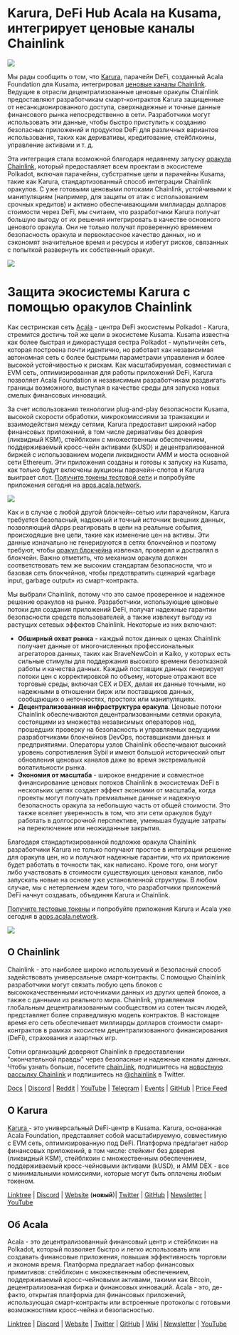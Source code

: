 # Karura, DeFi Hub Acala на Kusama, интегрирует ценовые каналы Chainlink

![](https://miro.medium.com/max/3200/0*dLjToIk5T5F_dSSc)

Мы рады сообщить о том, что [Karura](https://acala.network/karura), парачейн DeFi, созданный Acala Foundation для Kusama, интегрировал [ценовые каналы Chainlink](https://data.chain.link/). Ведущие в отрасли децентрализованные ценовые оракулы Chainlink предоставляют разработчикам смарт-контрактов Karura защищенные от несанкционированного доступа, сверхнадежные и точные данные финансового рынка непосредственно в сети. Разработчики могут использовать эти данные, чтобы быстро приступить к созданию безопасных приложений и продуктов DeFi для различных вариантов использования, таких как деривативы, кредитование, стейблкоины, управление активами и т. д.

Эта интеграция стала возможной благодаря недавнему запуску [оракула Chainlink](https://polkadot.network/chainlink-makes-oracle-pallet-available-to-all-substrate-polkadot-and-kusama-chains-2/), который предоставляет всем проектам в экосистеме Polkadot, включая парачейны, субстратные цепи и парачейны Kusama, такие как Karura, стандартизованный способ интеграции Chainlink оракулов. С уже готовыми ценовыми потоками Chainlink, устойчивыми к манипуляциям (например, для защиты от атак с использованием срочных кредитов) и активно обеспечивающими миллиарды долларов стоимости через DeFi, мы считаем, что разработчики Karura получат большую выгоду от их решения интегрировать в качестве основного ценового оракула. Они не только получат проверенную временем безопасность оракула и первоклассное качество данных, но и сэкономят значительное время и ресурсы и избегут рисков, связанных с попыткой развернуть их собственный оракул.

![](https://miro.medium.com/max/3200/0*ePOoL-jngB4LHFHH)

# Защита экосистемы Karura с помощью оракулов Chainlink

Как сестринская сеть [Acala](https://acala.network/) - центра DeFi экосистемы Polkadot - Karura, стремится достичь той же цели в экосистеме Kusama. Kusama известна как более быстрая и дикорастущая сестра Polkadot - мультичейн сеть, которая построена почти идентично, но работает как независимая автономная сеть с более быстрыми параметрами управления и более высокой устойчивостью к рискам. Как масштабируемая, совместимая с EVM сеть, оптимизированная для работы приложений DeFi, Karura позволяет Acala Foundation и независимым разработчикам раздвигать границы возможного, выступая в качестве среды для запуска новых смелых финансовых инноваций.

За счет использования технологии plug-and-play безопасности Kusama, высокой скорости обработки, микрокомиссиями за транзакции и взаимодействия между сетями, Karura предоставит широкий набор финансовых приложений, в том числе деривативы без доверия (ликвидный KSM), стейблкоин с множественным обеспечением, поддерживаемый кросс-чейн активами (kUSD) и децентрализованной биржей с использованием модели ликвидности AMM и моста основной сети Ethereum. Эти приложения созданы и готовы к запуску на Kusama, как только будут включены аукционы парачейн-слотов и Karura выиграет слот. [Получите токены тестовой сети](https://wiki.acala.network/learn/get-started) и попробуйте приложения сегодня на [apps.acala.network](http://apps.acala.network).

![](https://miro.medium.com/max/4432/1*B8O-auSn_w1l5IgGSwhZRg.png)

Как и в случае с любой другой блокчейн-сетью или парачейном, Karura требуется безопасный, надежный и точный источник внешних данных, позволяющий dApps реагировать в цепи на реальные события, происходящие вне цепи, такие как изменение цен на активы. Эти данные изначально не генерируются в сетях блокчейнов и поэтому требуют, чтобы [оракул блокчейна](https://blog.chain.link/what-is-the-blockchain-oracle-problem/) извлекал, проверял и доставлял в блокчейн. Важно отметить, что механизм оракула должен соответствовать тем же высоким стандартам безопасности, что и базовая сеть блокчейнов, чтобы предотвратить сценарий «garbage input, garbage output» из смарт-контракта.

Мы выбрали Chainlink, потому что это самое проверенное и надежное решение оракулов на рынке. Разработчики, использующие ценовые потоки для создания приложений DeFi, получат надежные гарантии безопасности средств пользователей, а также извлекут выгоду из растущих сетевых эффектов Chainlink. Некоторые из них включают:

- **Обширный охват рынка** - каждый поток данных о ценах Chainlink получает данные от многочисленных профессиональных агрегаторов данных, таких как BraveNewCoin и Kaiko, у которых есть сильные стимулы для поддержания высокого времени безотказной работы и качества данных. Каждый поставщик данных генерирует потоки цен с корректировкой по объему, которые отражают все торговые среды, включая CEX и DEX, делая их данные точными, но надежными в отношении бирж или поставщиков данных, сообщающих о неточностях, простоях или манипуляциях.
- **Децентрализованная инфраструктура оракула**. Ценовые потоки Chainlink обеспечиваются децентрализованными сетями оракула, состоящими из множества независимых операторов нод, прошедших проверку на безопасность и управляемых ведущими разработчиками блокчейнов DevOps, поставщиками данных и предприятиями. Операторы узлов Chainlink обеспечивают высокий уровень сопротивления Sybil и имеют большой исторический опыт обновления ценовых каналов даже во время экстремальной волатильности рынка.
- **Экономия от масштаба** - широкое внедрение и совместное финансирование ценовых потоков Chainlink в экосистемах DeFi в нескольких цепях создает эффект экономии от масштаба, когда проекты могут получать премиальные данные и надежную безопасность оракула за небольшую часть от общей стоимости. Это также вселяет уверенность в том, что эти сети оракулов будут работать в долгосрочной перспективе, уменьшая будущие затраты на переключение или неожиданные закрытия.

Благодаря стандартизированной подложке оракула Chainlink разработчики Karura не только получают простое в интеграции решение для оракула цен, но и получают надежные гарантии, что их приложение будет работать в точности так, как написано. Кроме того, они могут либо участвовать в стоимости существующих ценовых каналов, либо запускать новые на основе уже установленной структуры. В любом случае, мы с нетерпением ждем того, что разработчики приложений DeFi начнут создавать, объединяя Karura и Chainlink.

[Получите тестовые токены](https://wiki.acala.network/learn/get-started) и попробуйте приложения Karura и Acala уже сегодня в [apps.acala.network](http://apps.acala.network).

![](https://miro.medium.com/max/2402/1\*wnveYi3ZaxxGNedEB87ZsQ.png)

## **О Chainlink**

Chainlink - это наиболее широко используемый и безопасный способ задействовать универсальные смарт-контракты. С помощью Chainlink разработчики могут связать любую цепь блоков с высококачественными источниками данных из других цепей блоков, а также с данными из реального мира. Chainlink, управляемая глобальным децентрализованным сообществом из сотен тысяч людей, представляет более справедливую модель контрактов. В настоящее время его сеть обеспечивает миллиарды долларов стоимости смарт-контрактов в рамках экосистем децентрализованного финансирования (DeFi), страхования и азартных игр.

Сотни организаций доверяют Chainlink в предоставлении "окончательной правды" через безопасные и надежные каналы данных. Чтобы узнать больше, посетите [chain.link](https://chain.link/), подпишитесь на [новостную рассылку Chainlink](https://chn.lk/newsletter) и подпишитесь на [@chainlink](http://www.twitter.com/chainlink) в Twitter.

[Docs](https://docs.chain.link/docs/getting-started) | [](https://www.reddit.com/r/Chainlink/) [Discord](https://discordapp.com/invite/aSK4zew) | [Reddit](https://www.reddit.com/r/Chainlink/) | [YouTube](https://www.youtube.com/channel/UCnjkrlqaWEBSnKZQ71gdyFA) | [Telegram](https://t.me/chainlinkofficial) | [Events](https://blog.chain.link/tag/events/) | [GitHub](https://github.com/smartcontractkit/chainlink) | [Price Feed](https://feeds.chain.link/)

## О Karura

[ Karura ](http://acala.network/karura) - это универсальный DeFi-центр в Kusama. Karura, основанная Acala Foundation, представляет собой масштабируемую, совместимую с EVM сеть, оптимизированную под DeFi. Платформа предлагает набор финансовых приложений, в том числе: стейкинг без доверия (ликвидный KSM), стейблкоин с множественным обеспечением, поддерживаемый кросс-чейновыми активами (kUSD), и AMM DEX - все с минимальными комиссиями, которые могут быть оплачены любым токеном.

[Linktree](http://linktr.ee/karuranetwork) | [Discord](https://discord.gg/vdbFVCH) | [Website](http://acala.network/karura) (**новый**)| [Twitter](https://twitter.com/KaruraNetwork) | [GitHub](https://github.com/AcalaNetwork/Acala) | [Newsletter](https://share.hsforms.com/1X9RxkXk-R62I0VNbATaDXw4h8qc) | [YouTube](http://youtube.com/c/acalanetwork)

## Об Acala

Acala - это децентрализованный финансовый центр и стейблкоин на Polkadot, который позволяет быстро и легко использовать или создавать финансовые приложения, повышая эффективность торговли и экономя время. Платформа предлагает набор финансовых примитивов: стейблкоин с множественным обеспечением, поддерживаемый кросс-чейновыми активами, такими как Bitcoin, децентрализованная биржа и финансовых инноваций. Acala - это, де-факто, открытая платформа для финансовых приложений, использующая смарт-контракты или встроенные протоколы с готовыми возможностями кросс-чейна и безопасностью.

[Linktree](https://linktr.ee/acalanetwork) | [Discord](https://discord.gg/vdbFVCH) | [Website](https://acala.network/) | [Twitter](https://twitter.com/AcalaNetwork) | [GitHub](https://github.com/AcalaNetwork/Acala) | [Wiki](https://github.com/AcalaNetwork/Acala/wiki) | [Newsletter](https://share.hsforms.com/1X9RxkXk-R62I0VNbATaDXw4h8qc) | [YouTube](http://youtube.com/c/acalanetwork)
